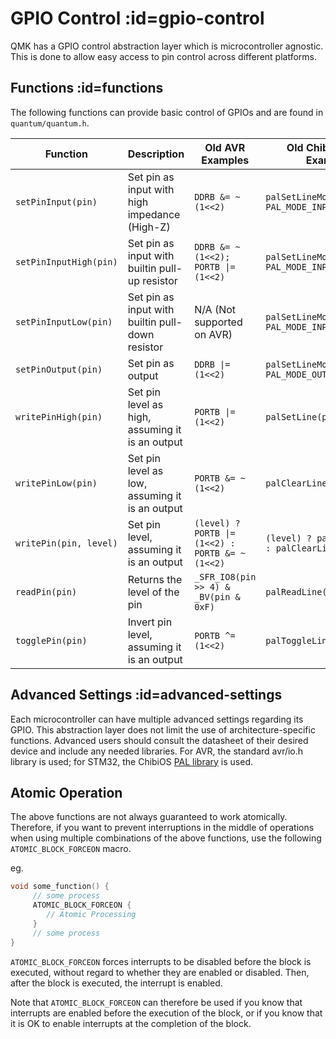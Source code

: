 # GPIO Control :id=gpio-control

QMK has a GPIO control abstraction layer which is microcontroller agnostic. This is done to allow easy access to pin control across different platforms.

## Functions :id=functions

The following functions can provide basic control of GPIOs and are found in `quantum/quantum.h`.

|Function                |Description                                       | Old AVR Examples                                | Old ChibiOS/ARM Examples                        |
|------------------------|--------------------------------------------------|-------------------------------------------------|-------------------------------------------------|
| `setPinInput(pin)`     | Set pin as input with high impedance (High-Z)    | `DDRB &= ~(1<<2)`                               | `palSetLineMode(pin, PAL_MODE_INPUT)`           |
| `setPinInputHigh(pin)` | Set pin as input with builtin pull-up resistor   | `DDRB &= ~(1<<2); PORTB \|= (1<<2)`             | `palSetLineMode(pin, PAL_MODE_INPUT_PULLUP)`    |
| `setPinInputLow(pin)`  | Set pin as input with builtin pull-down resistor | N/A (Not supported on AVR)                      | `palSetLineMode(pin, PAL_MODE_INPUT_PULLDOWN)`  |
| `setPinOutput(pin)`    | Set pin as output                                | `DDRB \|= (1<<2)`                               | `palSetLineMode(pin, PAL_MODE_OUTPUT_PUSHPULL)` |
| `writePinHigh(pin)`    | Set pin level as high, assuming it is an output  | `PORTB \|= (1<<2)`                              | `palSetLine(pin)`                               |
| `writePinLow(pin)`     | Set pin level as low, assuming it is an output   | `PORTB &= ~(1<<2)`                              | `palClearLine(pin)`                             |
| `writePin(pin, level)` | Set pin level, assuming it is an output          | `(level) ? PORTB \|= (1<<2) : PORTB &= ~(1<<2)` | `(level) ? palSetLine(pin) : palClearLine(pin)` |
| `readPin(pin)`         | Returns the level of the pin                     | `_SFR_IO8(pin >> 4) & _BV(pin & 0xF)`           | `palReadLine(pin)`                              |
| `togglePin(pin)`       | Invert pin level, assuming it is an output       | `PORTB ^= (1<<2)`                               | `palToggleLine(pin)`                            |

## Advanced Settings :id=advanced-settings

Each microcontroller can have multiple advanced settings regarding its GPIO. This abstraction layer does not limit the use of architecture-specific functions. Advanced users should consult the datasheet of their desired device and include any needed libraries. For AVR, the standard avr/io.h library is used; for STM32, the ChibiOS [PAL library](http://chibios.sourceforge.net/docs3/hal/group___p_a_l.html) is used.

## Atomic Operation

The above functions are not always guaranteed to work atomically. Therefore, if you want to prevent interruptions in the middle of operations when using multiple combinations of the above functions, use the following `ATOMIC_BLOCK_FORCEON` macro.

eg.
```c
void some_function() {
     // some process
     ATOMIC_BLOCK_FORCEON {
        // Atomic Processing
     }
     // some process
}
```

`ATOMIC_BLOCK_FORCEON` forces interrupts to be disabled before the block is executed, without regard to whether they are enabled or disabled. Then, after the block is executed, the interrupt is enabled.

Note that `ATOMIC_BLOCK_FORCEON` can therefore be used if you know that interrupts are enabled before the execution of the block, or if you know that it is OK to enable interrupts at the completion of the block.
